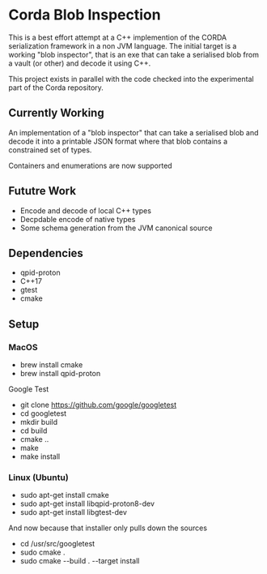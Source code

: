 # Corda Blob Inspection

This is a best effort attempt at a C++ implemention of the CORDA serialization framework in a non JVM language. The initial target is a working "blob inspector", that is an exe that can take a serialised blob from a vault (or other) and decode it using C++.

This project exists in parallel with the code checked into the experimental part of the Corda repository.

## Currently Working

An implementation of a "blob inspector" that can take a serialised blob and decode it into a printable JSON format where that blob contains a constrained set of types.

Containers and enumerations are now supported

## Fututre Work

 * Encode and decode of local C++ types
 * Decpdable encode of native types
 * Some schema generation from the JVM canonical source

## Dependencies

 * qpid-proton
 * C++17
 * gtest
 * cmake

## Setup

### MacOS

 * brew install cmake
 * brew install qpid-proton

Google Test

 * git clone https://github.com/google/googletest
 * cd googletest
 * mkdir build
 * cd build
 * cmake ..
 * make
 * make install

### Linux (Ubuntu)

 * sudo apt-get install cmake
 * sudo apt-get install libqpid-proton8-dev
 * sudo apt-get install libgtest-dev

 And now because that installer only pulls down the sources
 * cd /usr/src/googletest
 * sudo cmake .
 * sudo cmake --build . --target install
